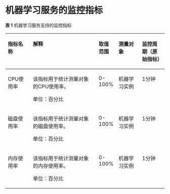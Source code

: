 # 机器学习服务的监控指标<a name="ZH-CN_TOPIC_0084572285"></a>

**表 1**  机器学习服务支持的监控指标

<a name="table44438821162440"></a>
<table><thead align="left"><tr id="zh-cn_topic_0015479905_row17835449174910"><th class="cellrowborder" valign="top" width="15.841584158415841%" id="mcps1.2.6.1.1"><p id="zh-cn_topic_0015479905_p283513497494"><a name="zh-cn_topic_0015479905_p283513497494"></a><a name="zh-cn_topic_0015479905_p283513497494"></a>指标名称</p>
</th>
<th class="cellrowborder" valign="top" width="41.584158415841586%" id="mcps1.2.6.1.2"><p id="zh-cn_topic_0015479905_p158350495494"><a name="zh-cn_topic_0015479905_p158350495494"></a><a name="zh-cn_topic_0015479905_p158350495494"></a>解释</p>
</th>
<th class="cellrowborder" valign="top" width="11.881188118811881%" id="mcps1.2.6.1.3"><p id="zh-cn_topic_0015479905_p188351549194919"><a name="zh-cn_topic_0015479905_p188351549194919"></a><a name="zh-cn_topic_0015479905_p188351549194919"></a>取值范围</p>
</th>
<th class="cellrowborder" valign="top" width="14.85148514851485%" id="mcps1.2.6.1.4"><p id="zh-cn_topic_0015479905_p1383534944917"><a name="zh-cn_topic_0015479905_p1383534944917"></a><a name="zh-cn_topic_0015479905_p1383534944917"></a>测量对象</p>
</th>
<th class="cellrowborder" valign="top" width="15.841584158415841%" id="mcps1.2.6.1.5"><p id="zh-cn_topic_0015479905_p12884192344919"><a name="zh-cn_topic_0015479905_p12884192344919"></a><a name="zh-cn_topic_0015479905_p12884192344919"></a>监控周期（原始指标）</p>
</th>
</tr>
</thead>
<tbody><tr id="zh-cn_topic_0015479905_row108351049134910"><td class="cellrowborder" valign="top" width="15.841584158415841%" headers="mcps1.2.6.1.1 "><p id="zh-cn_topic_0015479905_p10835104920492"><a name="zh-cn_topic_0015479905_p10835104920492"></a><a name="zh-cn_topic_0015479905_p10835104920492"></a>CPU使用率</p>
</td>
<td class="cellrowborder" valign="top" width="41.584158415841586%" headers="mcps1.2.6.1.2 "><p id="zh-cn_topic_0015479905_p148351849184917"><a name="zh-cn_topic_0015479905_p148351849184917"></a><a name="zh-cn_topic_0015479905_p148351849184917"></a>该指标用于统计测量对象的CPU使用率。</p>
<p id="zh-cn_topic_0015479905_p142375915516"><a name="zh-cn_topic_0015479905_p142375915516"></a><a name="zh-cn_topic_0015479905_p142375915516"></a>单位：百分比</p>
</td>
<td class="cellrowborder" valign="top" width="11.881188118811881%" headers="mcps1.2.6.1.3 "><p id="zh-cn_topic_0015479905_p148351449164915"><a name="zh-cn_topic_0015479905_p148351449164915"></a><a name="zh-cn_topic_0015479905_p148351449164915"></a>0-100%</p>
</td>
<td class="cellrowborder" valign="top" width="14.85148514851485%" headers="mcps1.2.6.1.4 "><p id="zh-cn_topic_0015479905_p783594910494"><a name="zh-cn_topic_0015479905_p783594910494"></a><a name="zh-cn_topic_0015479905_p783594910494"></a>机器学习实例</p>
</td>
<td class="cellrowborder" valign="top" width="15.841584158415841%" headers="mcps1.2.6.1.5 "><p id="zh-cn_topic_0015479905_p39491423104915"><a name="zh-cn_topic_0015479905_p39491423104915"></a><a name="zh-cn_topic_0015479905_p39491423104915"></a>1分钟</p>
</td>
</tr>
<tr id="zh-cn_topic_0015479905_row5835174984910"><td class="cellrowborder" valign="top" width="15.841584158415841%" headers="mcps1.2.6.1.1 "><p id="zh-cn_topic_0015479905_p8835104924917"><a name="zh-cn_topic_0015479905_p8835104924917"></a><a name="zh-cn_topic_0015479905_p8835104924917"></a>磁盘使用率</p>
</td>
<td class="cellrowborder" valign="top" width="41.584158415841586%" headers="mcps1.2.6.1.2 "><p id="zh-cn_topic_0015479905_p183520492494"><a name="zh-cn_topic_0015479905_p183520492494"></a><a name="zh-cn_topic_0015479905_p183520492494"></a>该指标用于统计测量对象的磁盘使用率。</p>
<p id="zh-cn_topic_0015479905_p1369451335610"><a name="zh-cn_topic_0015479905_p1369451335610"></a><a name="zh-cn_topic_0015479905_p1369451335610"></a>单位：百分比</p>
</td>
<td class="cellrowborder" valign="top" width="11.881188118811881%" headers="mcps1.2.6.1.3 "><p id="zh-cn_topic_0015479905_p15835184944912"><a name="zh-cn_topic_0015479905_p15835184944912"></a><a name="zh-cn_topic_0015479905_p15835184944912"></a>0-100%</p>
</td>
<td class="cellrowborder" valign="top" width="14.85148514851485%" headers="mcps1.2.6.1.4 "><p id="zh-cn_topic_0015479905_p13835184954912"><a name="zh-cn_topic_0015479905_p13835184954912"></a><a name="zh-cn_topic_0015479905_p13835184954912"></a>机器学习实例</p>
</td>
<td class="cellrowborder" valign="top" width="15.841584158415841%" headers="mcps1.2.6.1.5 "><p id="zh-cn_topic_0015479905_p1199262314911"><a name="zh-cn_topic_0015479905_p1199262314911"></a><a name="zh-cn_topic_0015479905_p1199262314911"></a>1分钟</p>
</td>
</tr>
<tr id="zh-cn_topic_0015479905_row1783574984918"><td class="cellrowborder" valign="top" width="15.841584158415841%" headers="mcps1.2.6.1.1 "><p id="zh-cn_topic_0015479905_p88351749174917"><a name="zh-cn_topic_0015479905_p88351749174917"></a><a name="zh-cn_topic_0015479905_p88351749174917"></a>内存使用率</p>
</td>
<td class="cellrowborder" valign="top" width="41.584158415841586%" headers="mcps1.2.6.1.2 "><p id="zh-cn_topic_0015479905_p128351949124915"><a name="zh-cn_topic_0015479905_p128351949124915"></a><a name="zh-cn_topic_0015479905_p128351949124915"></a>该指标用于统计测量对象的内存使用率。</p>
<p id="zh-cn_topic_0015479905_p783192113567"><a name="zh-cn_topic_0015479905_p783192113567"></a><a name="zh-cn_topic_0015479905_p783192113567"></a>单位：百分比</p>
</td>
<td class="cellrowborder" valign="top" width="11.881188118811881%" headers="mcps1.2.6.1.3 "><p id="zh-cn_topic_0015479905_p0835204944915"><a name="zh-cn_topic_0015479905_p0835204944915"></a><a name="zh-cn_topic_0015479905_p0835204944915"></a>0-100%</p>
</td>
<td class="cellrowborder" valign="top" width="14.85148514851485%" headers="mcps1.2.6.1.4 "><p id="zh-cn_topic_0015479905_p18351549114913"><a name="zh-cn_topic_0015479905_p18351549114913"></a><a name="zh-cn_topic_0015479905_p18351549114913"></a>机器学习实例</p>
</td>
<td class="cellrowborder" valign="top" width="15.841584158415841%" headers="mcps1.2.6.1.5 "><p id="zh-cn_topic_0015479905_p12851780469"><a name="zh-cn_topic_0015479905_p12851780469"></a><a name="zh-cn_topic_0015479905_p12851780469"></a>1分钟</p>
</td>
</tr>
</tbody>
</table>

